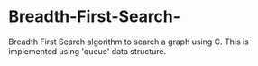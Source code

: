 # Breadth-First-Search-
Breadth First Search algorithm to search a graph using C. This is implemented using 'queue' data structure.
